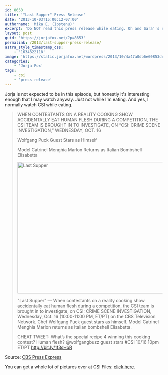 ```yaml
---
id: 8653
title: '"Last Supper" Press Release'
date: '2013-10-03T15:00:12-07:00'
authorname: 'Mika E. (Ipstenu)'
excerpt: 'Do NOT read this press release while eating. Oh and Sara''s not in this episode.'
layout: post
guid: 'https://jorjafox.net/?p=8653'
permalink: /2013/last-supper-press-release/
astra_style_timestamp_css:
    - '1634322118'
image: 'https://static.jorjafox.net/wordpress/2013/10/4a47a0db6e60853dedfcfdf08a5ca249.png'
categories:
    - 'Jorja Fox'
tags:
    - csi
    - 'press release'
---
```


Jorja is not expected to be in this episode, but honestly it's interesting enough that I may watch anyway. Just not while I'm eating. And yes, I normally watch CSI while eating.
<blockquote>WHEN CONTESTANTS ON A REALITY COOKING SHOW ACCIDENTALLY EAT HUMAN FLESH DURING A COMPETITION, THE CSI TEAM IS BROUGHT IN TO INVESTIGATE, ON “CSI: CRIME SCENE INVESTIGATION,” WEDNESDAY, OCT. 16

Wolfgang Puck Guest Stars as Himself

Model Catrinel Menghia Marlon Returns as Italian Bombshell Elisabetta

<img class="aligncenter size-full wp-image-8654" alt="Last Supper" src="//static.jorjafox.net/wordpress/2013/10/4a47a0db6e60853dedfcfdf08a5ca249.png" width="600" height="419" />

"Last Supper" — When contestants on a reality cooking show accidentally eat human flesh during a competition, the CSI team is brought in to investigate, on CSI: CRIME SCENE INVESTIGATION, Wednesday, Oct. 16 (10:00-11:00 PM, ET/PT) on the CBS Television Network. Chef Wolfgang Puck guest stars as himself. Model Catrinel Menghia Marlon returns as Italian bombshell Elisabetta.

CHEAT TWEET: What’s the special recipe 4 winning this cooking contest? Human flesh? @wolfgangbuzz guest stars #CSI 10/16 10pm ET/PT http://bit.ly/1f3sHoR</blockquote>
Source: <a href="http://www.cbspressexpress.com/cbs-entertainment/releases/view?id=36859">CBS Press Express</a>

You can get a whole lot of pictures over at CSI Files: <a href="http://www.csifiles.com/content/2013/10/csi-first-look-last-supper/">click here</a>.
